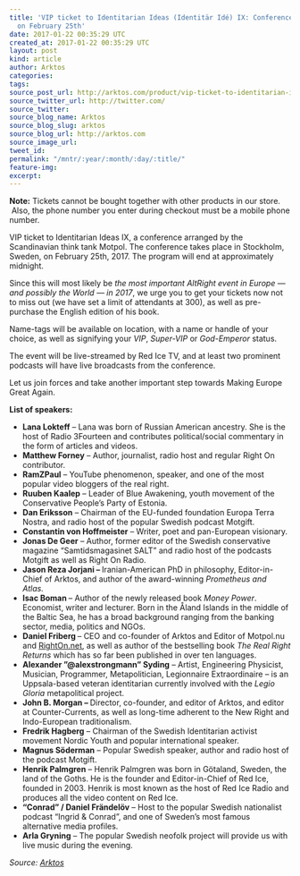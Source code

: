 ```yaml
---
title: 'VIP ticket to Identitarian Ideas (Identitär Idé) IX: Conference in Stockholm
  on February 25th'
date: 2017-01-22 00:35:29 UTC
created_at: 2017-01-22 00:35:29 UTC
layout: post
kind: article
author: Arktos
categories: 
tags: 
source_post_url: http://arktos.com/product/vip-ticket-to-identitarian-ideas-identitar-ide-ix-conference-in-stockholm-on-february-25th/
source_twitter_url: http://twitter.com/
source_twitter: 
source_blog_name: Arktos
source_blog_slug: arktos
source_blog_url: http://arktos.com
source_image_url: 
tweet_id: 
permalink: "/mntr/:year/:month/:day/:title/"
feature-img: 
excerpt: 
---
```

<p><span class="text-highlight"><strong>Note:</strong> Tickets cannot be bought together with other products in our store.  Also, the phone number you enter during checkout must be a mobile phone number.</span></p>
<p>VIP ticket to Identitarian Ideas IX, a conference arranged by the Scandinavian think tank Motpol. The conference takes place in Stockholm, Sweden, on February 25th, 2017. The program will end at approximately midnight.</p>
<p>Since this will most likely be <i>the most important AltRight event in Europe — and possibly the World — in 2017</i>, we urge you to get your tickets now not to miss out (we have set a limit of attendants at 300), as well as pre-purchase the English edition of his book.</p>
<p>Name-tags will be available on location, with a name or handle of your choice, as well as signifying your <i>VIP</i>, <i>Super-VIP</i> or <i>God-Emperor</i> status.</p>
<p>The event will be live-streamed by Red Ice TV, and at least two prominent podcasts will have live broadcasts from the conference.</p>
<p>Let us join forces and take another important step towards Making Europe Great Again.</p>
<p><b>List of speakers:</b></p>
<ul>
<li><b>Lana Lokteff</b> – Lana was born of Russian American ancestry. She is the host of Radio 3Fourteen and contributes political/social commentary in the form of articles and videos.</li>
<li><b>Matthew Forney</b> – Author, journalist, radio host and regular Right On contributor.</li>
<li><b>RamZPaul</b> – YouTube phenomenon, speaker, and one of the most popular video bloggers of the real right.</li>
<li><b>Ruuben Kaalep</b> – Leader of Blue Awakening, youth movement of the Conservative People’s Party of Estonia.</li>
<li><b>Dan Eriksson</b> – Chairman of the EU-funded foundation Europa Terra Nostra, and radio host of the popular Swedish podcast Motgift.</li>
<li><b>Constantin von Hoffmeister</b> – Writer, poet and pan-European visionary.</li>
<li><b>Jonas De Geer</b> – Author, former editor of the Swedish conservative magazine “Samtidsmagasinet SALT” and radio host of the podcasts Motgift as well as Right On Radio.</li>
<li><b>Jason Reza Jorjani – </b>Iranian-American PhD in philosophy, Editor-in-Chief of Arktos, and author of the award-winning <i>Prometheus and Atlas.</i><b> </b></li>
<li><b>Isac Boman </b>– Author of the newly released book <i>Money Power</i>. Economist, writer and lecturer. Born in the Åland Islands in the middle of the Baltic Sea, he has a broad background ranging from the banking sector, media, politics and NGOs.</li>
<li><b>Daniel Friberg </b>– CEO and co-founder of Arktos and Editor of Motpol.nu and <a href="http://righton.net/">RightOn.net</a>, as well as author of the bestselling book <i>The Real Right Returns</i> which has so far been published in over ten languages.<b> </b></li>
<li><b>Alexander ”@alexstrongmann” Syding</b> – Artist, Engineering Physicist, Musician, Programmer, Metapolitician, Legionnaire Extraordinaire – is an Uppsala-based veteran identitarian currently involved with the <i>Legio Gloria</i> metapolitical project.</li>
<li><b>John B. Morgan – </b>Director, co-founder, and editor of Arktos, and editor at Counter-Currents, as well as long-time adherent to the New Right and Indo-European traditionalism.</li>
<li><b>Fredrik Hagberg</b> – Chairman of the Swedish Identitarian activist movement Nordic Youth and popular international speaker.</li>
<li><b>Magnus Söderman</b> – Popular Swedish speaker, author and radio host of the podcast Motgift.</li>
<li><b>Henrik Palmgren</b> – Henrik Palmgren was born in Götaland, Sweden, the land of the Goths. He is the founder and Editor-in-Chief of Red Ice, founded in 2003. Henrik is most known as the host of Red Ice Radio and produces all the video content on Red Ice.</li>
<li><b>“Conrad” / Daniel Frändelöv</b> – Host to the popular Swedish nationalist podcast “Ingrid &amp; Conrad”, and one of Sweden’s most famous alternative media profiles.</li>
<li><b>Arla Gryning</b> – The popular Swedish neofolk project will provide us with live music during the evening.</li>
</ul><div class="">
    <i>Source: <a href="http://arktos.com">Arktos</a></i>
</div>
